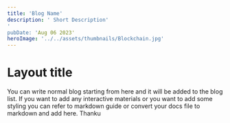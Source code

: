 ```yaml
---
title: 'Blog Name'
description: ' Short Description'
'
pubDate: 'Aug 06 2023' 
heroImage: '../../assets/thumbnails/Blockchain.jpg'
---
```


# Layout title

You can write normal blog starting from here and it will be added to the blog list. If you want to add any interactive materials or you want to add some styling you can refer to markdown guide or convert your docs file to markdown and add here. 
Thanku